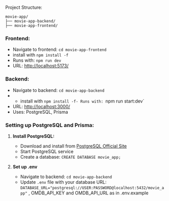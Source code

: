 Project Structure:

```
movie-app/
├── movie-app-backend/
├── movie-app-frontend/
```

### Frontend:
- Navigate to frontend: `cd movie-app-frontend`
- install with `npm install -f`
- Runs with: `npm run dev`
- URL: [http://localhost:5173/](http://localhost:5173/)

### Backend:
- Navigate to backend: `cd movie-app-backend`
- - install with `npm install -f- Runs with: `npm run start:dev`
- URL: [http://localhost:3000/](http://localhost:3000/)
- Uses: PostgreSQL, Prisma

### Setting up PostgreSQL and Prisma:
1. **Install PostgreSQL:**
   - Download and install from [PostgreSQL Official Site](https://www.postgresql.org/download/)
   - Start PostgreSQL service
   - Create a database: `CREATE DATABASE movie_app;`

2. **Set up .env**
   - Navigate to backend: `cd movie-app-backend`
   - Update `.env` file with your database URL: `DATABASE_URL="postgresql://USER:PASSWORD@localhost:5432/movie_app"` , OMDB_API_KEY and OMDB_API_URL as in .env.example
